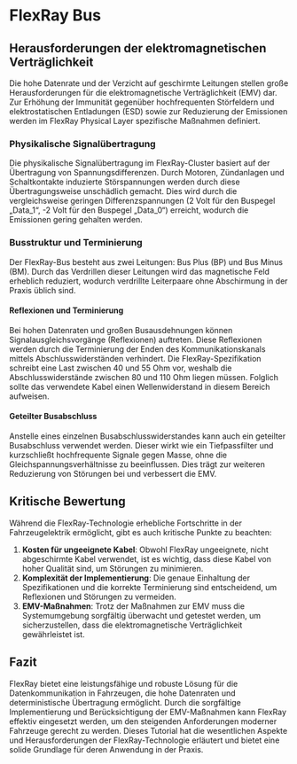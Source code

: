 # FlexRay Bus

## Herausforderungen der elektromagnetischen Verträglichkeit

Die hohe Datenrate und der Verzicht auf geschirmte Leitungen stellen große Herausforderungen für die elektromagnetische Verträglichkeit (EMV) dar. Zur Erhöhung der Immunität gegenüber hochfrequenten Störfeldern und elektrostatischen Entladungen (ESD) sowie zur Reduzierung der Emissionen werden im FlexRay Physical Layer spezifische Maßnahmen definiert.

### Physikalische Signalübertragung

Die physikalische Signalübertragung im FlexRay-Cluster basiert auf der Übertragung von Spannungsdifferenzen. Durch Motoren, Zündanlagen und Schaltkontakte induzierte Störspannungen werden durch diese Übertragungsweise unschädlich gemacht. Dies wird durch die vergleichsweise geringen Differenzspannungen (2 Volt für den Buspegel „Data_1“, -2 Volt für den Buspegel „Data_0“) erreicht, wodurch die Emissionen gering gehalten werden.

### Busstruktur und Terminierung

Der FlexRay-Bus besteht aus zwei Leitungen: Bus Plus (BP) und Bus Minus (BM). Durch das Verdrillen dieser Leitungen wird das magnetische Feld erheblich reduziert, wodurch verdrillte Leiterpaare ohne Abschirmung in der Praxis üblich sind.

#### Reflexionen und Terminierung

Bei hohen Datenraten und großen Busausdehnungen können Signalausgleichsvorgänge (Reflexionen) auftreten. Diese Reflexionen werden durch die Terminierung der Enden des Kommunikationskanals mittels Abschlusswiderständen verhindert. Die FlexRay-Spezifikation schreibt eine Last zwischen 40 und 55 Ohm vor, weshalb die Abschlusswiderstände zwischen 80 und 110 Ohm liegen müssen. Folglich sollte das verwendete Kabel einen Wellenwiderstand in diesem Bereich aufweisen.

#### Geteilter Busabschluss

Anstelle eines einzelnen Busabschlusswiderstandes kann auch ein geteilter Busabschluss verwendet werden. Dieser wirkt wie ein Tiefpassfilter und kurzschließt hochfrequente Signale gegen Masse, ohne die Gleichspannungsverhältnisse zu beeinflussen. Dies trägt zur weiteren Reduzierung von Störungen bei und verbessert die EMV.

## Kritische Bewertung

Während die FlexRay-Technologie erhebliche Fortschritte in der Fahrzeugelektrik ermöglicht, gibt es auch kritische Punkte zu beachten:

1. **Kosten für ungeeignete Kabel**: Obwohl FlexRay ungeeignete, nicht abgeschirmte Kabel verwendet, ist es wichtig, dass diese Kabel von hoher Qualität sind, um Störungen zu minimieren.
2. **Komplexität der Implementierung**: Die genaue Einhaltung der Spezifikationen und die korrekte Terminierung sind entscheidend, um Reflexionen und Störungen zu vermeiden.
3. **EMV-Maßnahmen**: Trotz der Maßnahmen zur EMV muss die Systemumgebung sorgfältig überwacht und getestet werden, um sicherzustellen, dass die elektromagnetische Verträglichkeit gewährleistet ist.

## Fazit

FlexRay bietet eine leistungsfähige und robuste Lösung für die Datenkommunikation in Fahrzeugen, die hohe Datenraten und deterministische Übertragung ermöglicht. Durch die sorgfältige Implementierung und Berücksichtigung der EMV-Maßnahmen kann FlexRay effektiv eingesetzt werden, um den steigenden Anforderungen moderner Fahrzeuge gerecht zu werden. Dieses Tutorial hat die wesentlichen Aspekte und Herausforderungen der FlexRay-Technologie erläutert und bietet eine solide Grundlage für deren Anwendung in der Praxis.
